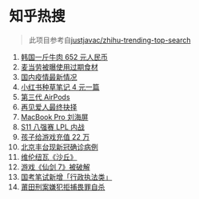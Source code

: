 # 知乎热搜

> 此项目参考自[justjavac/zhihu-trending-top-search](https://github.com/justjavac/zhihu-trending-top-search/blob/main/utils.ts)

<!-- BEGIN -->
  <!-- 最后更新时间:Wed Oct 20 2021 11:08:52 GMT+0000 (Coordinated Universal Time) -->
  1. [韩国一斤牛肉 652 元人民币](https://www.zhihu.com/search?q=韩国牛肉)
1. [麦当劳被曝使用过期食材](https://www.zhihu.com/search?q=麦当劳)
1. [国内疫情最新情况](https://www.zhihu.com/search?q=国内疫情新增)
1. [小红书种草笔记 4 元一篇](https://www.zhihu.com/search?q=小红书)
1. [第三代 AirPods](https://www.zhihu.com/search?q=airpods3)
1. [再见爱人最终抉择](https://www.zhihu.com/search?q=再见爱人)
1. [MacBook Pro 刘海屏](https://www.zhihu.com/search?q=macbookpro)
1. [S11 八强赛 LPL 内战](https://www.zhihu.com/search?q=s11八强赛)
1. [孩子给游戏充值 22 万](https://www.zhihu.com/search?q=游戏充值)
1. [北京丰台现新冠确诊病例](https://www.zhihu.com/search?q=北京确诊)
1. [维伦纽瓦《沙丘》](https://www.zhihu.com/search?q=沙丘)
1. [游戏《仙剑 7》被破解](https://www.zhihu.com/search?q=仙剑7)
1. [国考笔试新增「行政执法类」](https://www.zhihu.com/search?q=国考笔试)
1. [莆田刑案嫌犯拒捕畏罪自杀](https://www.zhihu.com/search?q=莆田刑案)
  <!-- END -->